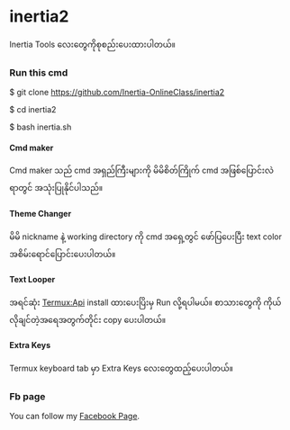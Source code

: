 # inertia2
Inertia Tools လေးတွေကိုစုစည်းပေးထားပါတယ်။

### Run this cmd

$ git clone https://github.com/Inertia-OnlineClass/inertia2

$ cd inertia2

$ bash inertia.sh

#### Cmd maker
Cmd maker သည် cmd အရှည်ကြီးများကို မိမိစိတ်ကြိုက် cmd အဖြစ်ပြောင်းလဲရာတွင် အသုံးပြုနိုင်ပါသည်။

#### Theme Changer
မိမိ nickname နဲ့ working directory ကို cmd အရှေ့တွင် ဖော်ပြပေးပြီး text color အစိမ်းရောင်ပြောင်းပေးပါတယ်။

#### Text Looper
အရင်ဆုံး [Termux:Api](https://play.google.com/store/apps/details?id=com.termux.api) install ထားပေးပြိးမှ Run လို့ရပါမယ်။
စာသားတွေကို ကိုယ်လိုချင်တဲ့အရေအတွက်တိုင်း copy ပေးပါတယ်။

#### Extra Keys
Termux keyboard tab မှာ Extra Keys လေးတွေထည့်ပေးပါတယ်။

### Fb page
You can follow my [Facebook Page](https://fb.me/inertiahack).
